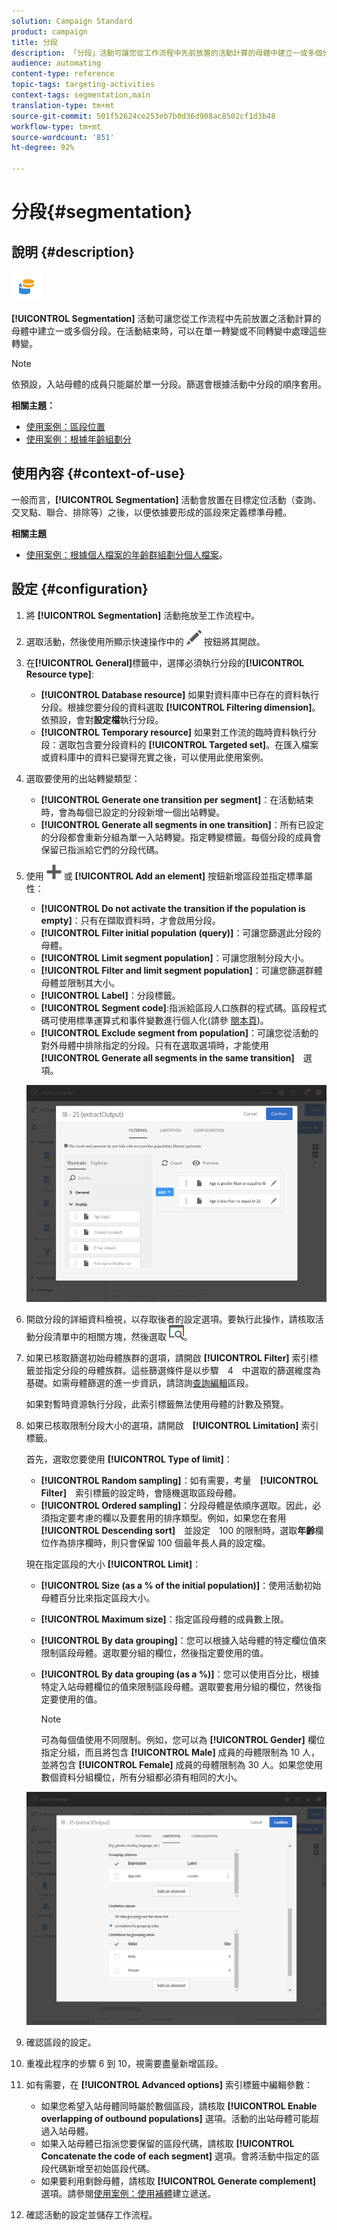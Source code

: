 ```yaml
---
solution: Campaign Standard
product: campaign
title: 分段
description: 「分段」活動可讓您從工作流程中先前放置的活動計算的母體中建立一或多個分段。
audience: automating
content-type: reference
topic-tags: targeting-activities
context-tags: segmentation,main
translation-type: tm+mt
source-git-commit: 501f52624ce253eb7b0d36d908ac8502cf1d3b48
workflow-type: tm+mt
source-wordcount: '851'
ht-degree: 92%

---
```



# 分段{#segmentation}

## 說明 {#description}

![](assets/segmentation.png)

**[!UICONTROL Segmentation]** 活動可讓您從工作流程中先前放置之活動計算的母體中建立一或多個分段。在活動結束時，可以在單一轉變或不同轉變中處理這些轉變。

>[!NOTE]
>
>依預設，入站母體的成員只能屬於單一分段。篩選會根據活動中分段的順序套用。

**相關主題：**
* [使用案例：區段位置](../../automating/using/workflow-segmentation-location.md)
* [使用案例：根據年齡組劃分](../../automating/using/segmentation-age-groups.md)

## 使用內容 {#context-of-use}

一般而言，**[!UICONTROL Segmentation]** 活動會放置在目標定位活動（查詢、交叉點、聯合、排除等）之後，以便依據要形成的區段來定義標準母體。

**相關主題**

* [使用案例：根據個人檔案的年齡群組劃分個人檔案](../../automating/using/segmentation-age-groups.md)。

## 設定 {#configuration}

1. 將 **[!UICONTROL Segmentation]** 活動拖放至工作流程中。
1. 選取活動，然後使用所顯示快速操作中的 ![](assets/edit_darkgrey-24px.png) 按鈕將其開啟。
1. 在&#x200B;**[!UICONTROL General]**&#x200B;標籤中，選擇必須執行分段的&#x200B;**[!UICONTROL Resource type]**:

   * **[!UICONTROL Database resource]** 如果對資料庫中已存在的資料執行分段。根據您要分段的資料選取 **[!UICONTROL Filtering dimension]**。依預設，會對&#x200B;**設定檔**&#x200B;執行分段。
   * **[!UICONTROL Temporary resource]** 如果對工作流的臨時資料執行分段：選取包含要分段資料的 **[!UICONTROL Targeted set]**。在匯入檔案或資料庫中的資料已變得充實之後，可以使用此使用案例。

1. 選取要使用的出站轉變類型：

   * **[!UICONTROL Generate one transition per segment]**：在活動結束時，會為每個已設定的分段新增一個出站轉變。
   * **[!UICONTROL Generate all segments in one transition]**：所有已設定的分段都會重新分組為單一入站轉變。指定轉變標籤。每個分段的成員會保留已指派給它們的分段代碼。

1. 使用 ![](assets/add_darkgrey-24px.png) 或 **[!UICONTROL Add an element]** 按鈕新增區段並指定標準屬性：

   * **[!UICONTROL Do not activate the transition if the population is empty]**：只有在擷取資料時，才會啟用分段。
   * **[!UICONTROL Filter initial population (query)]**：可讓您篩選此分段的母體。
   * **[!UICONTROL Limit segment population]**：可讓您限制分段大小。
   * **[!UICONTROL Filter and limit segment population]**：可讓您篩選群體母體並限制其大小。
   * **[!UICONTROL Label]**：分段標籤。
   * **[!UICONTROL Segment code]**:指派給區段人口族群的程式碼。區段程式碼可使用標準運算式和事件變數進行個人化(請參 [閱本頁](../../automating/using/customizing-workflow-external-parameters.md))。
   * **[!UICONTROL Exclude segment from population]**：可讓您從活動的對外母體中排除指定的分段。只有在選取選項時，才能使用　**[!UICONTROL Generate all segments in the same transition]**　選項。

   ![](assets/wkf_segment_new_segment.png)

1. 開啟分段的詳細資料檢視，以存取後者的設定選項。要執行此操作，請核取活動分段清單中的相關方塊，然後選取 ![](assets/wkf_segment_parameters_24px.png)。
1. 如果已核取篩選初始母體族群的選項，請開啟 **[!UICONTROL Filter]** 索引標籤並指定分段的母體族群。這些篩選條件是以步驟　4　中選取的篩選維度為基礎。如需母體篩選的進一步資訊，請諮詢[查詢編輯](../../automating/using/editing-queries.md)區段。

   如果對暫時資源執行分段，此索引標籤無法使用母體的計數及預覽。

1. 如果已核取限制分段大小的選項，請開啟　**[!UICONTROL Limitation]** 索引標籤。

   首先，選取您要使用 **[!UICONTROL Type of limit]**：

   * **[!UICONTROL Random sampling]**：如有需要，考量　**[!UICONTROL Filter]**　索引標籤的設定時，會隨機選取區段母體。
   * **[!UICONTROL Ordered sampling]**：分段母體是依順序選取。因此，必須指定要考慮的欄以及要套用的排序類型。例如，如果您在套用　**[!UICONTROL Descending sort]**　並設定　100 的限制時，選取&#x200B;**年齡**&#x200B;欄位作為排序欄時，則只會保留 100 個最年長人員的設定檔。

   現在指定區段的大小 **[!UICONTROL Limit]**：

   * **[!UICONTROL Size (as a % of the initial population)]**：使用活動初始母體百分比來指定區段大小。
   * **[!UICONTROL Maximum size]**：指定區段母體的成員數上限。
   * **[!UICONTROL By data grouping]**：您可以根據入站母體的特定欄位值來限制區段母體。選取要分組的欄位，然後指定要使用的值。
   * **[!UICONTROL By data grouping (as a %)]**：您可以使用百分比，根據特定入站母體欄位的值來限制區段母體。選取要套用分組的欄位，然後指定要使用的值。

      >[!NOTE]
      >
      >可為每個值使用不同限制。例如，您可以為 **[!UICONTROL Gender]** 欄位指定分組，而且將包含 **[!UICONTROL Male]** 成員的母體限制為 10 人，並將包含 **[!UICONTROL Female]** 成員的母體限制為 30 人。如果您使用數個資料分組欄位，所有分組都必須有相同的大小。

   ![](assets/wkf_segment_limit_by_grouping.png)

1. 確認區段的設定。
1. 重複此程序的步驟 6 到 10，視需要盡量新增區段。
1. 如有需要，在 **[!UICONTROL Advanced options]** 索引標籤中編輯參數：

   * 如果您希望入站母體同時屬於數個區段，請核取 **[!UICONTROL Enable overlapping of outbound populations]** 選項。活動的出站母體可能超過入站母體。
   * 如果入站母體已指派您要保留的區段代碼，請核取 **[!UICONTROL Concatenate the code of each segment]** 選項。會將活動中指定的區段代碼新增至初始區段代碼。
   * 如果要利用剩餘母體，請核取 **[!UICONTROL Generate complement]** 選項。請參閱[使用案例：使用補體](../../automating/using/workflow-created-query-with-complement.md)建立遞送。

1. 確認活動的設定並儲存工作流程。
